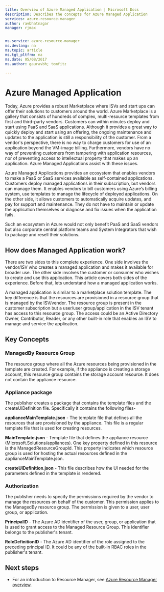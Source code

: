```yaml
---
title: Overview of Azure Managed Application | Microsoft Docs
description: Describes the concepts for Azure Managed Application
services: azure-resource-manager
author: ravbhatnagar
manager: rjmax


ms.service: azure-resource-manager
ms.devlang: na
ms.topic: article
ms.tgt_pltfrm: na
ms.date: 05/08/2017
ms.author: gauravbh; tomfitz

---
```

# Azure Managed Application 

Today, Azure provides a robust Marketplace where ISVs and start ups can offer their solutions to customers around the world. Azure Marketplace is a gallery that consists of hundreds of complex, multi-resource templates from first and third-party vendors. Customers can within minutes deploy and start using PaaS and SaaS applications. Although it provides a great way to quickly deploy and start using an offering, the ongoing maintenance and updates to the application is still a responsibility of the customer. From a vendor's perspective, there is no way to charge customers for use of an application beyond the VM-image billing. Furthermore, vendors have no way of preventing customers from tampering with application resources, nor of preventing access to intellectual property that makes up an application. Azure Managed Applications assist with these issues. 

Azure Managed Applications provides an ecosystem that enables vendors to make a PaaS or SaaS services available as self-contained applications. Customers deploy managed applications in their subscription, but vendors can manage them. It enables vendors to bill customers using Azure’s billing system, use templates to manage the lifecycle of deployed applications. On the other side, it allows customers to automatically acquire updates, and pay for support and maintenance. They do not have to maintain or update the application themselves or diagnose and fix issues when the application fails.

Such an ecosystem in Azure would not only benefit PaaS and SaaS vendors but also corporate central platform teams and System Integrators that wish to package and resell their solutions.

## How does Managed Application work?
There are two sides to this complete experience. One side involves the vendor/ISV who creates a managed application and makes it available for broader use. The other side involves the customer or consumer who wishes to create and use this application. This article covers both sides of the experience. Before that, lets understand how a managed application works. 

A managed application is similar to a marketplace solution template. The key difference is that the resources are provisioned in a resource group that is managed by the ISV/vendor. The resource group is present in the customer subscription but a user/user group/application in the ISV tenant has access to this resource group. The access could be an Active Directory Owner, Contributor, Reader, or any other built-in role that enables an ISV to manage and service the application. 

## Key Concepts

### ManagedBy Resource Group
The resource group where all the Azure resources being provisioned in the template are created. For example, if the appliance is creating a storage account, this resource group contains the storage account resource. It does not contain the appliance resource.

### Appliance package
The publisher creates a package that contains the template files and the createUIDefinition file. Specifically it contains the following files-

**applianceMainTemplate.json** - The template file that defines all the resources that are provisioned by the appliance. This file is a regular template file that is used for creating resources.

**MainTemplate.json** - Template file that defines the appliance resource (Microsoft.Solutions/appliances). One key property defined in this resource is the ManagedResourceGroupId. This property indicates which resource group is used for hosting the actual resources defined in the applianceMainTemplate.json.

**createUIDefinition.json** - This file describes how the UI needed for the parameters defined in the template is rendered.

### Authorization
The publisher needs to specify the permissions required by the vendor to manage the resources on behalf of the customer. This permission applies to the ManagedBy resource group. The permission is given to a user, user group, or application.

**PrincipalID** - The Azure AD identifier of the user, group, or application that is used to grant access to the Managed Resource Group. This identifier belongs to the publisher's tenant.

**RoleDefinitionID** - The Azure AD identifier of the role assigned to the preceding principal ID. It could be any of the built-in RBAC roles in the publisher's tenant.

## Next steps

* For an introduction to Resource Manager, see [Azure Resource Manager overview](resource-group-overview.md).